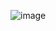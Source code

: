 ![image](https://user-images.githubusercontent.com/60110955/76962545-162ede00-6928-11ea-886f-43125e147697.png)
